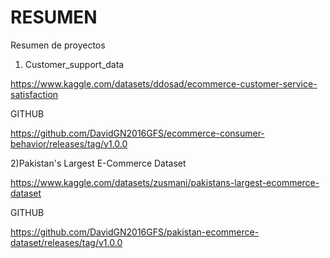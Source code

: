 # RESUMEN
Resumen de proyectos

1) Customer_support_data

https://www.kaggle.com/datasets/ddosad/ecommerce-customer-service-satisfaction

GITHUB

https://github.com/DavidGN2016GFS/ecommerce-consumer-behavior/releases/tag/v1.0.0

2)Pakistan's Largest E-Commerce Dataset

https://www.kaggle.com/datasets/zusmani/pakistans-largest-ecommerce-dataset

GITHUB

https://github.com/DavidGN2016GFS/pakistan-ecommerce-dataset/releases/tag/v1.0.0

